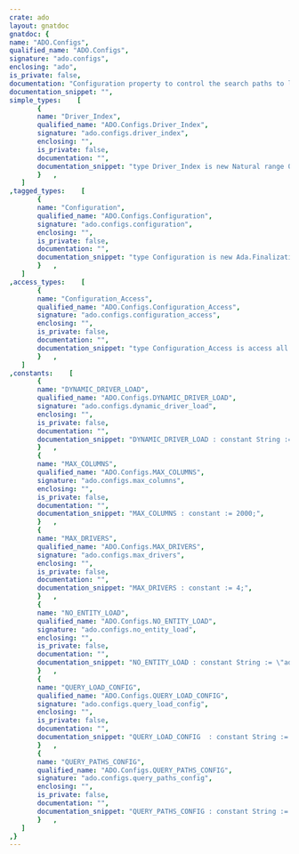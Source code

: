 ```yaml
---
crate: ado
layout: gnatdoc
gnatdoc: {
name: "ADO.Configs",
qualified_name: "ADO.Configs",
signature: "ado.configs",
enclosing: "ado",
is_private: false,
documentation: "Configuration property to control the search paths to load XML queries.",
documentation_snippet: "",
simple_types:    [
       {
       name: "Driver_Index",
       qualified_name: "ADO.Configs.Driver_Index",
       signature: "ado.configs.driver_index",
       enclosing: "",
       is_private: false,
       documentation: "",
       documentation_snippet: "type Driver_Index is new Natural range 0 .. MAX_DRIVERS;",
       }   ,
   ]
,tagged_types:    [
       {
       name: "Configuration",
       qualified_name: "ADO.Configs.Configuration",
       signature: "ado.configs.configuration",
       enclosing: "",
       is_private: false,
       documentation: "",
       documentation_snippet: "type Configuration is new Ada.Finalization.Controlled with private;",
       }   ,
   ]
,access_types:    [
       {
       name: "Configuration_Access",
       qualified_name: "ADO.Configs.Configuration_Access",
       signature: "ado.configs.configuration_access",
       enclosing: "",
       is_private: false,
       documentation: "",
       documentation_snippet: "type Configuration_Access is access all Configuration'Class;",
       }   ,
   ]
,constants:    [
       {
       name: "DYNAMIC_DRIVER_LOAD",
       qualified_name: "ADO.Configs.DYNAMIC_DRIVER_LOAD",
       signature: "ado.configs.dynamic_driver_load",
       enclosing: "",
       is_private: false,
       documentation: "",
       documentation_snippet: "DYNAMIC_DRIVER_LOAD : constant String := \"ado.drivers.load\";",
       }   ,
       {
       name: "MAX_COLUMNS",
       qualified_name: "ADO.Configs.MAX_COLUMNS",
       signature: "ado.configs.max_columns",
       enclosing: "",
       is_private: false,
       documentation: "",
       documentation_snippet: "MAX_COLUMNS : constant := 2000;",
       }   ,
       {
       name: "MAX_DRIVERS",
       qualified_name: "ADO.Configs.MAX_DRIVERS",
       signature: "ado.configs.max_drivers",
       enclosing: "",
       is_private: false,
       documentation: "",
       documentation_snippet: "MAX_DRIVERS : constant := 4;",
       }   ,
       {
       name: "NO_ENTITY_LOAD",
       qualified_name: "ADO.Configs.NO_ENTITY_LOAD",
       signature: "ado.configs.no_entity_load",
       enclosing: "",
       is_private: false,
       documentation: "",
       documentation_snippet: "NO_ENTITY_LOAD : constant String := \"ado.entities.ignore\";",
       }   ,
       {
       name: "QUERY_LOAD_CONFIG",
       qualified_name: "ADO.Configs.QUERY_LOAD_CONFIG",
       signature: "ado.configs.query_load_config",
       enclosing: "",
       is_private: false,
       documentation: "",
       documentation_snippet: "QUERY_LOAD_CONFIG  : constant String := \"ado.queries.load\";",
       }   ,
       {
       name: "QUERY_PATHS_CONFIG",
       qualified_name: "ADO.Configs.QUERY_PATHS_CONFIG",
       signature: "ado.configs.query_paths_config",
       enclosing: "",
       is_private: false,
       documentation: "",
       documentation_snippet: "QUERY_PATHS_CONFIG : constant String := \"ado.queries.paths\";",
       }   ,
   ]
,}
---
```

